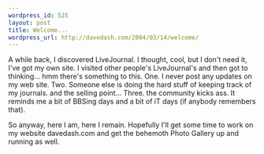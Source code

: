 ```yaml
--- 
wordpress_id: 525
layout: post
title: Welcome...
wordpress_url: http://davedash.com/2004/03/14/welcome/
---
```

A while back, I discovered LiveJournal.  I thought, cool, but I don't need it, I've got my own site.  I visited other people's LiveJournal's and then got to thinking... hmm there's something to this.  One.  I never post any updates on my web site.  Two.  Someone else is doing the hard stuff of keeping track of my journals.  and the selling point... Three.  the community kicks ass.  It reminds me a bit of BBSing days and a bit of iT days (if anybody remembers that).

So anyway, here I am, here I remain.  Hopefully I'll get some time to work on my website davedash.com and get the behemoth Photo Gallery up and running as well.
